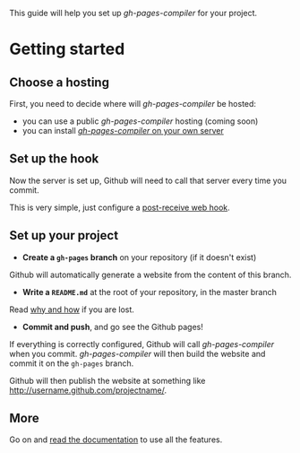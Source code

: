 This guide will help you set up *gh-pages-compiler* for your project.

# Getting started

## Choose a hosting

First, you need to decide where will *gh-pages-compiler* be hosted:

* you can use a public *gh-pages-compiler* hosting (coming soon)
* you can install [*gh-pages-compiler* on your own server](doc/install)

## Set up the hook

Now the server is set up, Github will need to call that server every time you commit.

This is very simple, just configure a [post-receive web hook](https://help.github.com/post-receive-hooks/).

## Set up your project

- **Create a `gh-pages` branch** on your repository (if it doesn't exist)

Github will automatically generate a website from the content of this branch.

- **Write a `README.md`** at the root of your repository, in the master branch

Read [why and how](doc/why-readme) if you are lost.

- **Commit and push**, and go see the Github pages!

If everything is correctly configured, Github will call *gh-pages-compiler* when you commit.
*gh-pages-compiler* will then build the website and commit it on the `gh-pages` branch.

Github will then publish the website at something like http://username.github.com/projectname/.

## More

Go on and [read the documentation](doc/index) to use all the features.
